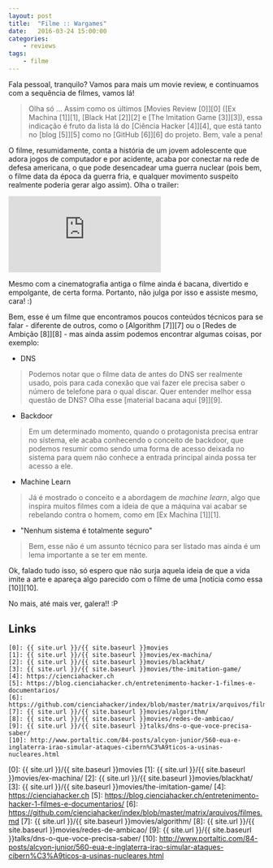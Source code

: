 ```yaml
---
layout: post
title:	"Filme :: Wargames"
date:	2016-03-24 15:00:00
categories:
    - reviews
tags:
    - filme
---
```


Fala pessoal, tranquilo? Vamos para mais um movie review, e continuamos com a sequência de filmes, vamos lá!

> Olha só ... Assim como os últimos [Movies Review \[0\]][0] ([Ex Machina \[1\]][1], [Black Hat \[2\]][2] e [The Imitation Game \[3\]][3]), essa indicação é fruto da lista lá do [Ciência Hacker \[4\]][4], que está tanto no [blog \[5\]][5] como no [GitHub \[6\]][6] do projeto. Bem, vale a pena!

O filme, resumidamente, conta a história de um jovem adolescente que adora jogos de computador e por acidente, acaba por conectar na rede de defesa americana, o que pode desencadear uma guerra nuclear (pois bem, o filme data da época da guerra fria, e qualquer movimento suspeito realmente poderia gerar algo assim). Olha o trailer:

<iframe src="https://www.youtube.com/embed/hbqMuvnx5MU" frameborder="0" allowfullscreen></iframe>

Mesmo com a cinematografia antiga o filme ainda é bacana, divertido e empolgante, de certa forma. Portanto, não julga por isso e assiste mesmo, cara! :)

Bem, esse é um filme que encontramos poucos conteúdos técnicos para se falar - diferente de outros, como o [Algorithm \[7\]][7] ou o [Redes de Ambição \[8\]][8] - mas ainda assim podemos encontrar algumas coisas, por exemplo:

* DNS

> Podemos notar que o filme data de antes do DNS ser realmente usado, pois para cada conexão que vai fazer ele precisa saber o número de telefone para o qual discar. Quer entender melhor essa questão de DNS? Olha esse [material bacana aqui \[9\]][9].

* Backdoor

> Em um determinado momento, quando o protagonista precisa entrar no sistema, ele acaba conhecendo o conceito de backdoor, que podemos resumir como sendo uma forma de acesso deixada no sistema para quem não conhece a entrada principal ainda possa ter acesso a ele.

* Machine Learn

> Já é mostrado o conceito e a abordagem de *machine learn*, algo que inspira muitos filmes com a ideia de que a máquina vai acabar se rebelando contra o homem, como em [Ex Machina \[1\]][1].

* "Nenhum sistema é totalmente seguro"

> Bem, esse não é um assunto técnico para ser listado mas ainda é um lema importante a se ter em mente.

Ok, falado tudo isso, só espero que não surja aquela ideia de que a vida imite a arte e apareça algo parecido com o filme de uma [notícia como essa \[10\]][10].

No mais, até mais ver, galera!! :P

## Links

~~~
[0]: {{ site.url }}/{{ site.baseurl }}movies
[1]: {{ site.url }}/{{ site.baseurl }}movies/ex-machina/
[2]: {{ site.url }}/{{ site.baseurl }}movies/blackhat/
[3]: {{ site.url }}/{{ site.baseurl }}movies/the-imitation-game/
[4]: https://cienciahacker.ch
[5]: https://blog.cienciahacker.ch/entretenimento-hacker-1-filmes-e-documentarios/
[6]: https://github.com/cienciahacker/index/blob/master/matrix/arquivos/filmes.md
[7]: {{ site.url }}/{{ site.baseurl }}movies/algorithm/
[8]: {{ site.url }}/{{ site.baseurl }}movies/redes-de-ambicao/
[9]: {{ site.url }}/{{ site.baseurl }}talks/dns-o-que-voce-precisa-saber/
[10]: http://www.portaltic.com/84-posts/alcyon-junior/560-eua-e-inglaterra-irao-simular-ataques-cibern%C3%A9ticos-a-usinas-nucleares.html
~~~

[0]: {{ site.url }}/{{ site.baseurl }}movies
[1]: {{ site.url }}/{{ site.baseurl }}movies/ex-machina/
[2]: {{ site.url }}/{{ site.baseurl }}movies/blackhat/
[3]: {{ site.url }}/{{ site.baseurl }}movies/the-imitation-game/
[4]: https://cienciahacker.ch
[5]: https://blog.cienciahacker.ch/entretenimento-hacker-1-filmes-e-documentarios/
[6]: https://github.com/cienciahacker/index/blob/master/matrix/arquivos/filmes.md
[7]: {{ site.url }}/{{ site.baseurl }}movies/algorithm/
[8]: {{ site.url }}/{{ site.baseurl }}movies/redes-de-ambicao/
[9]: {{ site.url }}/{{ site.baseurl }}talks/dns-o-que-voce-precisa-saber/
[10]: http://www.portaltic.com/84-posts/alcyon-junior/560-eua-e-inglaterra-irao-simular-ataques-cibern%C3%A9ticos-a-usinas-nucleares.html
